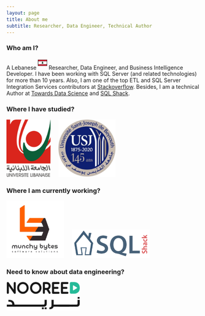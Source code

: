 ```yaml
---
layout: page
title: About me
subtitle: Researcher, Data Engineer, Technical Author
---
```


### Who am I?

A Lebanese <sup><a href="https://en.wikipedia.org/wiki/Lebanon"><img src="/assets/img/aboutme/icon-lb.png" height="24pt" width="24pt"/></a></sup> Researcher, Data Engineer, and Business Intelligence Developer.
I have been working with SQL Server (and related technologies) for more than 10 years. Also, I am one of the top ETL and SQL Server Integration Services contributors at [Stackoverflow](https://stackoverflow.com/users/7031230/hadi). Besides, I am a technical Author at [Towards Data Science](https://towardsdatascience.com/@hadi.fadlullah) and [SQL Shack](https://www.sqlshack.com/author/hadi/).

### Where I have studied?

<a href="https://ul.edu.lb"><img  src= "/assets/img/aboutme/lu.png" height="150pt"></a>&nbsp;&nbsp;&nbsp;&nbsp;&nbsp;<a href="https://usj.edu.lb"><img src= "/assets/img/aboutme/usj.jpg" height="150pt"></a>

### Where I am currently working?

<a href ="https://munchybytes.com"><img  src= "/assets/img/aboutme/munchybytes_wb.png" height="150pt" width="150pt"></a>&nbsp;&nbsp;&nbsp;&nbsp;&nbsp;<a href="https://www.sqlshack.com/author/hadi/"><img src= "/assets/img/aboutme/sqlshack.png" height="75pt"></a>

### Need to know about data engineering?

<a href="https://nooreedconnect.getbee.com/experts/7342"><img  src= "/assets/img/aboutme/nooreed.png" height="75pt"></a>
